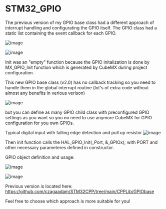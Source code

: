 # STM32_GPIO
The previous version of my GPIO base class had a different approach of interrupt handling and configurating the GPIO itself.
The GPIO class had a static list containing the event callback for each GPIO.

![image](https://github.com/user-attachments/assets/1de6a56d-1cda-4771-93ff-fb419be9082e)

![image](https://github.com/user-attachments/assets/eb970915-6ccf-4938-8dcf-adeee92ac977)



Init was an "empty" function because the GPIO initalization is done by MX_GPIO_Init function which is generated by CubeMX during project configuration.

This new GPIO base class (v2.0) has no callback tracking so you need to handle them in the global interrupt routine (lot's of extra code without almost any benefits in verious verison) 

![image](https://github.com/user-attachments/assets/ee47a4dd-e967-464c-8ae0-5a5c83491ee7)

but you can define as many GPIO child class with preconfigured GPIO settings as you want so you no need to use anymore CubeMX for GPIO configuration for you own GPIOs.

Typical digital input with falling edge detection and pull up resistor
![image](https://github.com/user-attachments/assets/f78acf83-a7e6-42a9-a5ac-2900e0f1428b)


Then init function calls the HAL_GPIO_Init(_Port, &_GPIOx); with PORT and other necessary parameteres defined in constructor.

GPIO object definition and usage:

![image](https://github.com/user-attachments/assets/535032b2-27b4-4348-a60c-9873643d549e)

![image](https://github.com/user-attachments/assets/f4fb55df-636a-4e63-b5b4-052ea0c84e90)


Previous version is located here:
https://github.com/czagaadam/STM32CPP/tree/main/CPPLib/GPIObase

Feel free to choose which approach is more suitable for you!

